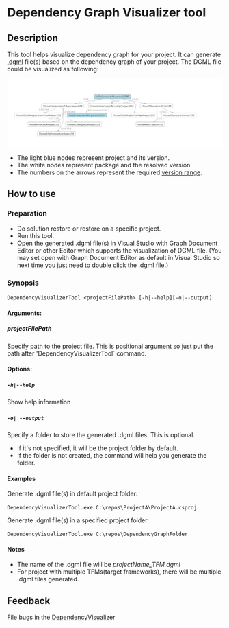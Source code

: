 # Dependency Graph Visualizer tool

## Description

This tool helps visualize dependency graph for your project.
It can generate [.dgml](https://learn.microsoft.com/en-us/visualstudio/modeling/directed-graph-markup-language-dgml-reference?view=vs-2022) file(s) based on the dependency graph of your project.
The DGML file could be visualized as following:

![DependencyGraphExample](resources/DependencyGraphExample.jpg)
- The light blue nodes represent project and its version.  
- The white nodes represent package and the resolved version.
- The numbers on the arrows represent the required [version range](https://learn.microsoft.com/en-us/nuget/concepts/package-versioning#version-ranges).

## How to use
### Preparation
   * Do solution restore or restore on a specific project.
   * Run this tool. 
   * Open the generated .dgml file(s) in Visual Studio with Graph Document Editor or other Editor which supports the visualization of DGML file.
     (You may set open with Graph Document Editor as default in Visual Studio so next time you just need to double click the .dgml file.)


### Synopsis

```
DependencyVisualizerTool <projectFilePath> [-h|--help][-o|--output]
```
#### Arguments:

##### projectFilePath
Specify path to the project file. This is positional argument so just put the path after 'DependencyVisualizerTool` command.

#### Options:

##### `-h|--help`

Show help information

##### `-o| --output`

Specify a folder to store the generated .dgml files. This is optional. 
* If it's not specified, it will be the project folder by default.
* If the folder is not created, the command will help you generate the folder.

#### Examples

Generate .dgml file(s) in default project folder:

`DependencyVisualizerTool.exe C:\repos\ProjectA\ProjectA.csproj`

Generate .dgml file(s) in a specified project folder:

`DependencyVisualizerTool.exe C:\repos\DependencyGraphFolder`

#### Notes
- The name of the .dgml file will be *projectName_TFM.dgml*
- For project with multiple TFMs(target frameworks), there will be multiple .dgml files generated.


## Feedback

File bugs in the [DependencyVisualizer](https://github.com/nkolev92/DependencyVisualizer)


